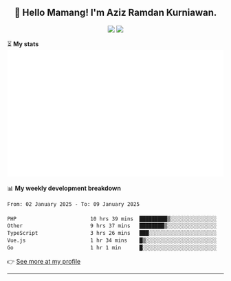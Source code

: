 <h2 align="center">👋 Hello Mamang! I'm Aziz Ramdan Kurniawan.</h2>  
<p align="center">
  <img src="https://komarev.com/ghpvc/?username=azizramdan">
  <img src="https://wakatime.com/badge/user/90056fa0-4c31-4eca-954e-2a3ac05896f9.svg">
</p>
    
⏳ **My stats**  
![](https://raw.githubusercontent.com/azizramdan/github-stats/master/generated/overview.svg#gh-dark-mode-only)

📊 **My weekly development breakdown**
<!--START_SECTION:waka-->

```txt
From: 02 January 2025 - To: 09 January 2025

PHP                        10 hrs 39 mins  █████████▒░░░░░░░░░░░░░░░   37.17 %
Other                      9 hrs 37 mins   ████████▒░░░░░░░░░░░░░░░░   33.53 %
TypeScript                 3 hrs 26 mins   ███░░░░░░░░░░░░░░░░░░░░░░   12.00 %
Vue.js                     1 hr 34 mins    █▒░░░░░░░░░░░░░░░░░░░░░░░   05.51 %
Go                         1 hr 1 min      █░░░░░░░░░░░░░░░░░░░░░░░░   03.56 %
```

<!--END_SECTION:waka-->
👉 [See more at my profile](https://wakatime.com/@azizramdan)
***
